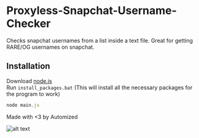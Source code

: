 # Proxyless-Snapchat-Username-Checker
Checks snapchat usernames from a list inside a text file. Great for getting RARE/OG usernames on snapchat.

## Installation

Download [node.js](https://nodejs.org/en/download/)<br />
Run `install_packages.bat` (This will install all the necessary packages for the program to work)

```js
node main.js
```

Made with <3 by Automized

![alt text](https://i.imgur.com/TJKuq6k.png)
